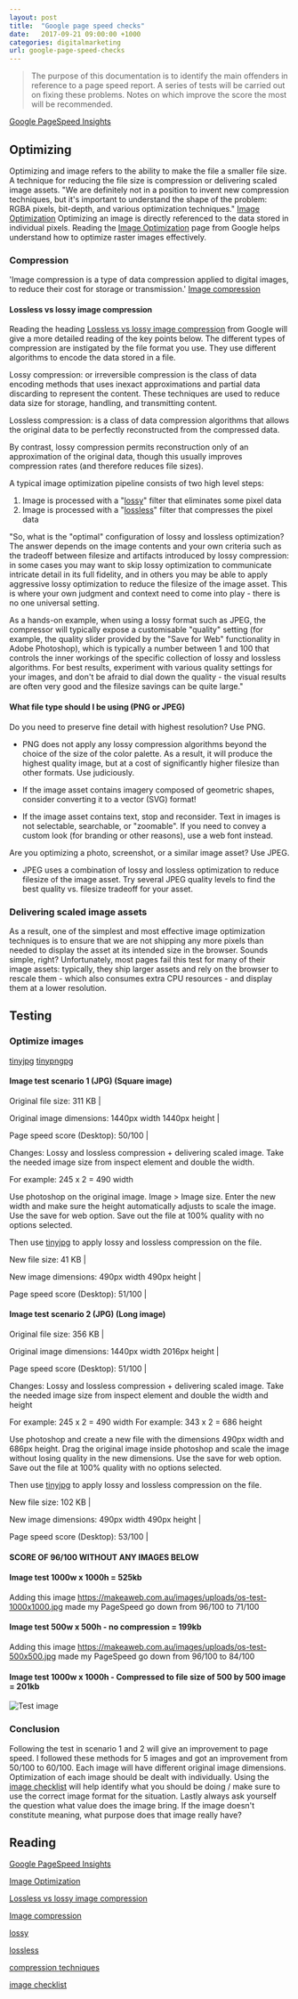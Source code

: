 ```yaml
---
layout: post
title:  "Google page speed checks"
date:   2017-09-21 09:00:00 +1000
categories: digitalmarketing
url: google-page-speed-checks
---
```


> The purpose of this documentation is to identify the main offenders in reference to a page speed report. A series of tests will be carried out on fixing these problems. Notes on which improve the score the most will be recommended.

[Google PageSpeed Insights]

## Optimizing

Optimizing and image refers to the ability to make the file a smaller file size. A technique for reducing the file size is compression or delivering scaled image assets. "We are definitely not in a position to invent new compression techniques, but it's important to understand the shape of the problem: RGBA pixels, bit-depth, and various optimization techniques." [Image Optimization] Optimizing an image is directly referenced to the data stored in individual pixels. Reading the [Image Optimization] page from Google helps understand how to optimize raster images effectively.  

### Compression

'Image compression is a type of data compression applied to digital images, to reduce their cost for storage or transmission.' [Image compression]

#### Lossless vs lossy image compression

Reading the heading [Lossless vs lossy image compression] from Google will give a more detailed reading of the key points below. The different types of compression are instigated by the file format you use. They use different algorithms to encode the data stored in a file.

Lossy compression: or irreversible compression is the class of data encoding methods that uses inexact approximations and partial data discarding to represent the content. These techniques are used to reduce data size for storage, handling, and transmitting content.

Lossless compression: is a class of data compression algorithms that allows the original data to be perfectly reconstructed from the compressed data.

By contrast, lossy compression permits reconstruction only of an approximation of the original data, though this usually improves compression rates (and therefore reduces file sizes).

A typical image optimization pipeline consists of two high level steps:

1. Image is processed with a "[lossy]" filter that eliminates some pixel data
2. Image is processed with a "[lossless]" filter that compresses the pixel data

"So, what is the "optimal" configuration of lossy and lossless optimization? The answer depends on the image contents and your own criteria such as the tradeoff between filesize and artifacts introduced by lossy compression: in some cases you may want to skip lossy optimization to communicate intricate detail in its full fidelity, and in others you may be able to apply aggressive lossy optimization to reduce the filesize of the image asset. This is where your own judgment and context need to come into play - there is no one universal setting.

As a hands-on example, when using a lossy format such as JPEG, the compressor will typically expose a customisable "quality" setting (for example, the quality slider provided by the "Save for Web" functionality in Adobe Photoshop), which is typically a number between 1 and 100 that controls the inner workings of the specific collection of lossy and lossless algorithms. For best results, experiment with various quality settings for your images, and don't be afraid to dial down the quality - the visual results are often very good and the filesize savings can be quite large."

#### What file type should I be using (PNG or JPEG)

Do you need to preserve fine detail with highest resolution? Use PNG.

- PNG does not apply any lossy compression algorithms beyond the choice of the size of the color palette. As a result, it will produce the highest quality image, but at a cost of significantly higher filesize than other formats. Use judiciously.

- If the image asset contains imagery composed of geometric shapes, consider converting it to a vector (SVG) format!

- If the image asset contains text, stop and reconsider. Text in images is not selectable, searchable, or "zoomable". If you need to convey a custom look (for branding or other reasons), use a web font instead.

Are you optimizing a photo, screenshot, or a similar image asset? Use JPEG.

- JPEG uses a combination of lossy and lossless optimization to reduce filesize of the image asset. Try several JPEG quality levels to find the best quality vs. filesize tradeoff for your asset.

### Delivering scaled image assets

As a result, one of the simplest and most effective image optimization techniques is to ensure that we are not shipping any more pixels than needed to display the asset at its intended size in the browser. Sounds simple, right? Unfortunately, most pages fail this test for many of their image assets: typically, they ship larger assets and rely on the browser to rescale them - which also consumes extra CPU resources - and display them at a lower resolution.

## Testing

### Optimize images

[tinyjpg]
[tinypngpg]

#### Image test scenario 1 (JPG) (Square image)


Original file size: 311 KB |

Original image dimensions: 1440px width 1440px height |

Page speed score (Desktop): 50/100 |


Changes: Lossy and lossless compression + delivering scaled image. Take the needed image size from inspect element and double the width.

For example: 245 x 2 = 490 width

Use photoshop on the original image. Image > Image size. Enter the new width and make sure the height automatically adjusts to scale the image. Use the save for web option. Save out the file at 100% quality with no options selected.

Then use [tinyjpg] to apply lossy and lossless compression on the file.

New file size: 41 KB |

New image dimensions: 490px width 490px height |

Page speed score (Desktop): 51/100 |

#### Image test scenario 2 (JPG) (Long image)


Original file size: 356 KB |

Original image dimensions: 1440px width 2016px height |

Page speed score (Desktop): 51/100 |


Changes: Lossy and lossless compression + delivering scaled image. Take the needed image size from inspect element and double the width and height

For example: 245 x 2 = 490 width
For example: 343 x 2 = 686 height

Use photoshop and create a new file with the dimensions 490px width and 686px height. Drag the original image inside photoshop and scale the image without losing quality in the new dimensions. Use the save for web option. Save out the file at 100% quality with no options selected.

Then use [tinyjpg] to apply lossy and lossless compression on the file.

New file size: 102 KB |

New image dimensions: 490px width 490px height |

Page speed score (Desktop): 53/100 |


#### SCORE OF 96/100 WITHOUT ANY IMAGES BELOW

#### Image test 1000w x 1000h = 525kb

Adding this image https://makeaweb.com.au/images/uploads/os-test-1000x1000.jpg made my PageSpeed go down from 96/100 to 71/100

#### Image test 500w x 500h - no compression = 199kb

Adding this image https://makeaweb.com.au/images/uploads/os-test-500x500.jpg made my PageSpeed go down from 96/100 to 84/100

#### Image test 1000w x 1000h - Compressed to file size of 500 by 500 image = 201kb

![Test image](https://makeaweb.com.au/images/uploads/os-test-1000x1000-compressed.jpg "Test image")

### Conclusion

Following the test in scenario 1 and 2 will give an improvement to page speed. I followed these methods for 5 images and got an improvement from 50/100 to 60/100. Each image will have different original image dimensions. Optimization of each image should be dealt with individually. Using the [image checklist] will help identify what you should be doing / make sure to use the correct image format for the situation. Lastly always ask yourself the question what value does the image bring. If the image doesn't constitute meaning, what purpose does that image really have?

## Reading

[Google PageSpeed Insights]

[Image Optimization]

[Lossless vs lossy image compression]

[Image compression]

[lossy]

[lossless]

[compression techniques]

[image checklist]

[Google PageSpeed Insights]: https://developers.google.com/speed/pagespeed/insights/
[Image Optimization]: https://developers.google.com/web/fundamentals/performance/optimizing-content-efficiency/image-optimization
[Lossless vs lossy image compression]: https://developers.google.com/web/fundamentals/performance/optimizing-content-efficiency/image-optimization
[Image compression]:https://en.wikipedia.org/wiki/Image_compression
[lossy]:https://en.wikipedia.org/wiki/Lossy_compression
[lossless]:https://en.wikipedia.org/wiki/Lossless_compression
[compression techniques]:https://developers.google.com/speed/webp/docs/compression
[tinyjpg]:https://tinyjpg.com/
[tinypngpg]:https://tinypng.com/
[image checklist]:/docs/digitalmarketing/2017/09/21/google-page-speed-checks.html
